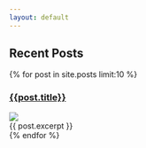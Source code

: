 ```yaml
---
layout: default
---
```

<div id="archives">
<h2>Recent Posts</h2>
{% for post in site.posts limit:10 %}
    <article class="archive-item">
        <h3><a href="{{ site.baseurl }}{{ post.url }}">{{post.title}}</a></h3>  
        <div class="thumbnail">
            <a href="{{ site.baseurl }}{{ post.url }}"><img src="{{ site.baseurl }}/images/{{ post.thumbnail }}" /></a>
        </div>
        {{ post.excerpt }}
    </article>
{% endfor %}
</div>

